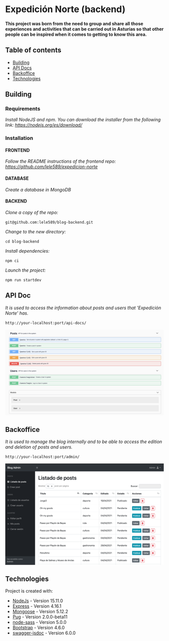 # Expedición Norte (backend)
#### This project was born from the need to group and share all those experiences and activities that can be carried out in Asturias so that other people can be inspired when it comes to getting to know this area.

## Table of contents
* [Building](#building)
* [API Docs](#api-doc)
* [Backoffice](#backoffice)
* [Technologies](#technologies)

## Building

### Requirements

_Install NodeJS and npm. You can download the installer from the following link: https://nodejs.org/es/download/_

### Installation

#### FRONTEND
_Follow the README instructions of the frontend repo: https://github.com/lele589/expedicion-norte_

#### DATABASE
_Create a database in MongoDB_

#### BACKEND
_Clone a copy of the repo:_

```
git@github.com:lele589/blog-backend.git
```
_Change to the new directory:_

```
cd blog-backend
```

_Install dependencies:_

```
npm ci
```

_Launch the project:_

```
npm run startdev
```

## API Doc
_It is used to access the information about posts and users that 'Expedición Norte' has._
```
http://your-localhost:port/api-docs/
```
![Image text](./public/images/screenshot-api.png)

## Backoffice
_It is used to manage the blog internally and to be able to access the edition and deletion of posts and users._
```
http://your-localhost:port/admin/
```

![Image text](./public/images/screenshot-bo.png)

## Technologies
Project is created with:
* [NodeJs](https://nodejs.org/en/) - Version 15.11.0
* [Express](https://expressjs.com/es/) - Version 4.16.1
* [Mongoose](https://mongoosejs.com/) - Version 5.12.2
* [Pug](https://pugjs.org/api/getting-started.html) - Version 2.0.0-beta11
* [node-sass](https://www.npmjs.com/package/node-sass-middleware) - Version 5.0.0
* [Bootstrap](https://getbootstrap.com/) - Version 4.6.0
* [swagger-jsdoc](https://www.npmjs.com/package/swagger-jsdoc) - Version 6.0.0